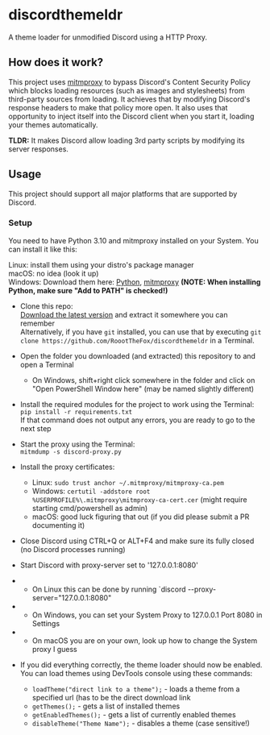 # discordthemeldr
A theme loader for unmodified Discord using a HTTP Proxy.

<h2>How does it work?</h2>

This project uses [mitmproxy](https://github.com/mitmproxy/mitmproxy) to bypass Discord's Content Security Policy
which blocks loading resources (such as images and stylesheets) from third-party sources from loading.
It achieves that by modifying Discord's response headers to make that policy more open. It also uses that opportunity
to inject itself into the Discord client when you start it, loading your themes automatically.

**TLDR:** It makes Discord allow loading 3rd party scripts by modifying its server responses.

<h2>Usage</h2>

This project should support all major platforms that are supported by Discord.

<h3>Setup</h3>

You need to have Python 3.10 and mitmproxy installed on your System. You can install it like this:

Linux: install them using your distro's package manager<br>
macOS: no idea (look it up)<br>
Windows: Download them here: [Python](https://www.python.org/downloads/windows/), [mitmproxy](https://mitmproxy.org/)
**(NOTE: When installing Python, make sure "Add to PATH" is checked!)**


- Clone this repo:<br>[Download the latest version](https://github.com/RoootTheFox/discordthemeldr/archive/refs/heads/main.zip)
and extract it somewhere you can remember<br>
Alternatively, if you have `git` installed, you can use that by executing `git clone https://github.com/RoootTheFox/discordthemeldr` in a Terminal.

- Open the folder you downloaded (and extracted) this repository to and open a Terminal<br>
  - On Windows, shift+right click somewhere in the folder and click on "Open PowerShell Window here" (may be named slightly different)

- Install the required modules for the project to work using the Terminal:<br>
`pip install -r requirements.txt`<br>
If that command does not output any errors, you are ready to go to the next step

- Start the proxy using the Terminal:<br>
`mitmdump -s discord-proxy.py`<br>

- Install the proxy certificates:
  - Linux: `sudo trust anchor ~/.mitmproxy/mitmproxy-ca.pem`
  - Windows: `certutil -addstore root %USERPROFILE%\.mitmproxy\mitmproxy-ca-cert.cer` (might require starting cmd/powershell as admin)
  - macOS: good luck figuring that out (if you did please submit a PR documenting it)

- Close Discord using CTRL+Q or ALT+F4 and make sure its fully closed (no Discord processes running)

- Start Discord with proxy-server set to '127.0.0.1:8080'
- - On Linux this can be done by running `discord --proxy-server="127.0.0.1:8080"
- - On Windows, you can set your System Proxy to 127.0.0.1 Port 8080 in Settings
- - On macOS you are on your own, look up how to change the System proxy I guess

- If you did everything correctly, the theme loader should now be enabled. You can load themes using DevTools console using these commands:
  - `loadTheme("direct link to a theme");` - loads a theme from a specified url (has to be the direct download link
  - `getThemes();` - gets a list of installed themes
  - `getEnabledThemes();` - gets a list of currently enabled themes
  - `disableTheme("Theme Name");` - disables a theme (case sensitive!)

